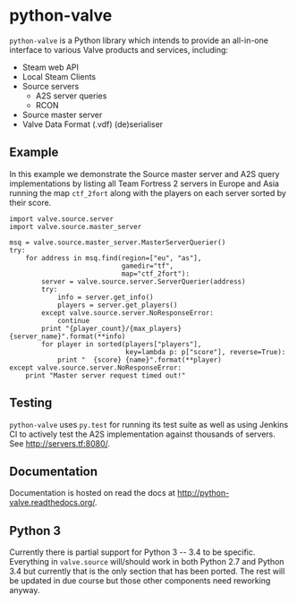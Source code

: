 python-valve
============

`python-valve` is a Python library which intends to provide an all-in-one
interface to various Valve products and services, including:

- Steam web API
- Local Steam Clients
- Source servers
    - A2S server queries
    - RCON
- Source master server
- Valve Data Format (.vdf) (de)serialiser

Example
--------
In this example we demonstrate the Source master server and A2S query
implementations by listing all Team Fortress 2 servers in Europe
and Asia running the map `ctf_2fort` along with the players on each
server sorted by their score.

```
import valve.source.server
import valve.source.master_server

msq = valve.source.master_server.MasterServerQuerier()
try:
    for address in msq.find(region=["eu", "as"],
                            gamedir="tf",
                            map="ctf_2fort"):
        server = valve.source.server.ServerQuerier(address)
        try:
            info = server.get_info()
            players = server.get_players()
        except valve.source.server.NoResponseError:
            continue
        print "{player_count}/{max_players} {server_name}".format(**info)
        for player in sorted(players["players"],
                             key=lambda p: p["score"], reverse=True):
            print "  {score} {name}".format(**player)
except valve.source.server.NoResponseError:
    print "Master server request timed out!"
```

Testing
-------
`python-valve` uses `py.test` for running its test suite as well as using
Jenkins CI to actively test the A2S implementation against thousands of
servers.  See http://servers.tf:8080/.

Documentation
-------------
Documentation is hosted on read the docs at
http://python-valve.readthedocs.org/.

Python 3
--------
Currently there is partial support for Python 3 -- 3.4 to be specific.
Everything in `valve.source` will/should work in both Python 2.7 and
Python 3.4 but currently that is the only section that has been ported. The
rest will be updated in due course but those other components need reworking
anyway.
